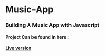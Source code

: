 # Music-App

### Building A Music App with Javascript


 #### Project Can be found in here :
 **[Live version](https://rawcdn.githack.com/codershona/Music-App/38a400e65cd6d841daa8cce38a0ce8fbd7f3c42d/index.html)**


